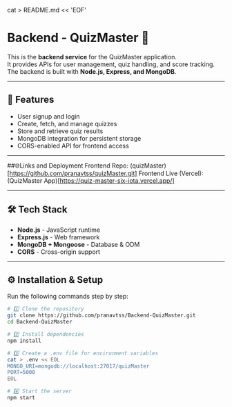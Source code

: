 cat > README.md << 'EOF'
# Backend - QuizMaster 🎯

This is the **backend service** for the QuizMaster application.  
It provides APIs for user management, quiz handling, and score tracking.  
The backend is built with **Node.js, Express, and MongoDB**.

---

## 🚀 Features
- User signup and login
- Create, fetch, and manage quizzes
- Store and retrieve quiz results
- MongoDB integration for persistent storage
- CORS-enabled API for frontend access

---

##🌐Links and Deployment
Frontend Repo: (quizMaster)[https://github.com/pranavtss/quizMaster.git]
Frontend Live (Vercel): (QuizMaster App)[https://quiz-master-six-iota.vercel.app/]

---

## 🛠️ Tech Stack
- **Node.js** - JavaScript runtime
- **Express.js** - Web framework
- **MongoDB + Mongoose** - Database & ODM
- **CORS** - Cross-origin support

---

## ⚙️ Installation & Setup

Run the following commands step by step:

```bash
# 1️⃣ Clone the repository
git clone https://github.com/pranavtss/Backend-QuizMaster.git
cd Backend-QuizMaster

# 2️⃣ Install dependencies
npm install

# 3️⃣ Create a .env file for environment variables
cat > .env << EOL
MONGO_URI=mongodb://localhost:27017/quizMaster
PORT=5000
EOL

# 4️⃣ Start the server
npm start
